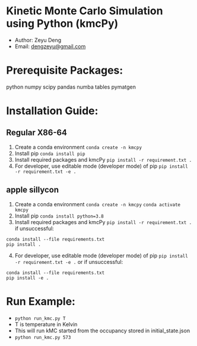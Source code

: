 # Kinetic Monte Carlo Simulation using Python (kmcPy)
- Author: Zeyu Deng
- Email: dengzeyu@gmail.com

# Prerequisite Packages:
python numpy scipy pandas numba tables pymatgen

# Installation Guide:
## Regular X86-64
1. Create a conda environment
`conda create -n kmcpy`
2. Install pip
`conda install pip`
3. Install required packages and kmcPy
`pip install -r requirement.txt .`
4. For developer, use editable mode (developer mode) of pip
`pip install -r requirement.txt -e .`

## apple sillycon
1. Create a conda environment
`conda create -n kmcpy`
`conda activate kmcpy`
2. Install pip
`conda install python=3.8`
3. Install required packages and kmcPy
`pip install -r requirement.txt .`
if unsuccessful: 
```
conda install --file requirements.txt
pip install .
```

4. For developer, use editable mode (developer mode) of pip
`pip install -r requirement.txt -e .`
or if unsuccessful: 
```
conda install --file requirements.txt
pip install -e .
```

# Run Example:
- `python run_kmc.py T `
- T is temperature in Kelvin
- This will run kMC started from the occupancy stored in initial_state.json 
- `python run_kmc.py 573`
